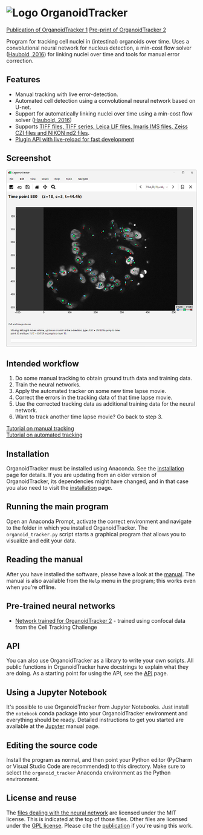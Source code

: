 ![Logo](manuals/images/logo.png) OrganoidTracker
================================================

[Publication of OrganoidTracker 1](https://doi.org/10.1371/journal.pone.0240802) [Pre-print of OrganoidTracker 2](https://doi.org/10.1101/2024.10.11.617799)

Program for tracking cell nuclei in (intestinal) organoids over time. Uses a convolutional neural network for nucleus detection, a min-cost flow solver ([Haubold, 2016]) for linking nuclei over time and tools for manual error correction.


Features
--------

* Manual tracking with live error-detection.
* Automated cell detection using a convolutional neural network based on U-net.
* Support for automatically linking nuclei over time using a min-cost flow solver ([Haubold, 2016])
* Supports [TIFF files, TIFF series, Leica LIF files, Imaris IMS files, Zeiss CZI files and NIKON nd2 files](https://jvzonlab.github.io/OrganoidTracker/IMAGE_FORMATS.html).
* [Plugin API with live-reload for fast development](https://jvzonlab.github.io/OrganoidTracker/PLUGIN_TUTORIAL.html)


Screenshot
----------

![Screenshot of the program](manuals/images/screenshot.png)


Intended workflow
-----------------
1. Do some manual tracking to obtain ground truth data and training data.
2. Train the neural networks.
3. Apply the automated tracker on some new time lapse movie.
4. Correct the errors in the tracking data of that time lapse movie.
5. Use the corrected tracking data as additional training data for the neural network.
6. Want to track another time lapse movie? Go back to step 3.

[Tutorial on manual tracking](manuals/MANUAL_TRACKING.md)  
[Tutorial on automated tracking](manuals/AUTOMATIC_TRACKING.md)


Installation
------------
OrganoidTracker must be installed using Anaconda. See the [installation] page for details. If you are updating from an older version of OrganoidTracker, its dependencies might have changed, and in that case you also need to visit the [installation] page.


Running the main program
------------------------
Open an Anaconda Prompt, activate the correct environment and navigate to the folder in which you installed OrganoidTracker.
The `organoid_tracker.py` script starts a graphical program that allows you to visualize and edit your data.


Reading the manual
------------------
After you have installed the software, please have a look at the [manual]. The manual is also available from the `Help` menu in the program; this works even when you're offline.

Pre-trained neural networks
---------------------------
* [Network trained for OrganoidTracker 2](https://doi.org/10.5281/zenodo.13912686) - trained using confocal data from the Cell Tracking Challenge

API
---
You can also use OrganoidTracker as a library to write your own scripts. All public functions in OrganoidTracker have docstrings to explain what they are doing. As a starting point for using the API, see the [API] page.

Using a Jupyter Notebook
------------------------
It's possible to use OrganoidTracker from Jupyter Notebooks. Just install the `notebook` conda package into your OrganoidTracker environment and everything should be ready. Detailed instructions to get you started are available at the [Jupyter] manual page.


Editing the source code
-----------------------
Install the program as normal, and then point your Python editor (PyCharm or Visual Studio Code are recommended) to this directory. Make sure to select the `organoid_tracker` Anaconda environment as the Python environment.


License and reuse
-----------------
The [files dealing with the neural network](organoid_tracker/position_detection_cnn) are licensed under the MIT license. This is indicated at the top of those files. Other files are licensed under the [GPL license](LICENSE.txt). Please cite the [publication] if you're using this work.


[API]: https://jvzonlab.github.io/OrganoidTracker/API.html
[installation]: https://jvzonlab.github.io/OrganoidTracker/INSTALLATION.html
[manual]: https://jvzonlab.github.io/OrganoidTracker/
[publication]: https://doi.org/10.1371/journal.pone.0240802
[Jupyter]: https://jvzonlab.github.io/OrganoidTracker/JUPYTER_NOTEBOOK.html
[Haubold, 2016]: https://doi.org/10.1007/978-3-319-46478-7_35
